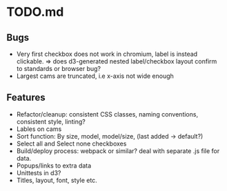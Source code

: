 # TODO.md

## Bugs
* Very first checkbox does not work in chromium, label is instead clickable.
    => does d3-generated nested label/checkbox layout confirm to standards or browser bug?
* Largest cams are truncated, i.e x-axis not wide enough

## Features
* Refactor/cleanup: consistent CSS classes, naming conventions, consistent style, linting?
* Lables on cams 
* Sort function: By size, model, model/size, (last added -> default?)
* Select all and Select none checkboxes
* Build/deploy process: webpack or similar? deal with separate .js file for data. 
* Popups/links to extra data
* Unittests in d3?
* Titles, layout, font, style etc.
